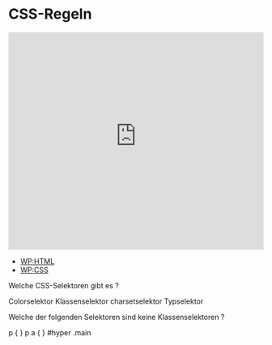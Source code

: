 # CSS-Regeln

<iframe width="100%" height="430" src="https://www.youtube-nocookie.com/embed/k2KXavMEIHw?showinfo=0" frameborder="0" allowfullscreen></iframe>

<!--sec data-title="Links" data-id="links" data-show=true ces-->

* [WP:HTML](http://de.wikipedia.org/wiki/Hypertext_Markup_Language)
* [WP:CSS](http://de.wikipedia.org/wiki/Cascading_Style_Sheets)

<!--endsec-->

<!--sec data-title="Quiz" data-id="quiz" data-show=true data-collapse=true ces-->

<quiz name="">
    <question multiple>
        <p>Welche CSS-Selektoren gibt es ?</p>
        <answer>Colorselektor</answer>
        <answer correct>Klassenselektor</answer>
        <answer>charsetselektor</answer>
	<answer correct>Typselektor</answer>
    </question>
    <question multiple>
        <p>Welche der folgenden Selektoren sind keine Klassenselektoren ?</p>
        <answer correct>p { }</answer>
        <answer correct>p a { }</answer>
        <answer correct>#hyper</answer>
        <answer>.main</answer>
    </question>
</quiz>

<!--endsec-->
